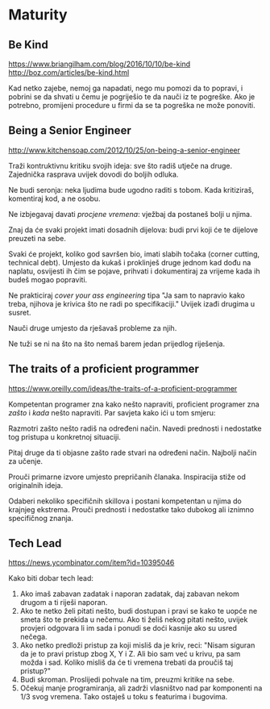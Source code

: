 # Maturity

## Be Kind

https://www.briangilham.com/blog/2016/10/10/be-kind
http://boz.com/articles/be-kind.html

Kad netko zajebe, nemoj ga napadati, nego mu pomozi da to popravi, i pobrini se da shvati u čemu je pogriješio te da nauči iz te pogreške. Ako je potrebno, promijeni procedure u firmi da se ta pogreška ne može ponoviti.


## Being a Senior Engineer

http://www.kitchensoap.com/2012/10/25/on-being-a-senior-engineer

Traži kontruktivnu kritiku svojih ideja: sve što radiš utječe na druge. Zajednička rasprava uvijek dovodi do boljih odluka.

Ne budi seronja: neka ljudima bude ugodno raditi s tobom. Kada kritiziraš, komentiraj kod, a ne osobu.

Ne izbjegavaj davati *procjene vremena*: vježbaj da postaneš bolji u njima.

Znaj da će svaki projekt imati dosadnih dijelova: budi prvi koji će te dijelove preuzeti na sebe.

Svaki će projekt, koliko god savršen bio, imati slabih točaka (corner cutting, technical debt). Umjesto da kukaš i proklinješ druge jednom kad dođu na naplatu, osvijesti ih čim se pojave, prihvati i dokumentiraj za vrijeme kada ih budeš mogao popraviti.

Ne prakticiraj *cover your ass engineering* tipa "Ja sam to napravio kako treba, njihova je krivica što ne radi po specifikaciji." Uvijek izađi drugima u susret.

Nauči druge umjesto da rješavaš probleme za njih.

Ne tuži se ni na što na što nemaš barem jedan prijedlog riješenja.

## The traits of a proficient programmer

https://www.oreilly.com/ideas/the-traits-of-a-proficient-programmer

Kompetentan programer zna kako nešto napraviti, proficient programer zna *zašto* i *kada* nešto napraviti. Par savjeta kako ići u tom smjeru:

Razmotri zašto nešto radiš na određeni način. Navedi prednosti i nedostatke tog pristupa u konkretnoj situaciji.

Pitaj druge da ti objasne zašto rade stvari na određeni način. Najbolji način za učenje.

Prouči primarne izvore umjesto prepričanih članaka. Inspiracija stiže od originalnih ideja.

Odaberi nekoliko specifičnih skillova i postani kompetentan u njima do krajnjeg ekstrema. Prouči prednosti i nedostatke tako dubokog ali iznimno specifičnog znanja.

## Tech Lead

https://news.ycombinator.com/item?id=10395046

Kako biti dobar tech lead:
1. Ako imaš zabavan zadatak i naporan zadatak, daj zabavan nekom drugom a ti riješi naporan.
2. Ako te netko želi pitati nešto, budi dostupan i pravi se kako te uopće ne smeta što te prekida u nečemu. Ako ti želiš nekog pitati nešto, uvijek provjeri odgovara li im sada i ponudi se doći kasnije ako su usred nečega.
3. Ako netko predloži pristup za koji misliš da je kriv, reci: "Nisam siguran da je to pravi pristup zbog X, Y i Z. Ali bio sam već u krivu, pa sam možda i sad. Koliko misliš da će ti vremena trebati da proučiš taj pristup?"
4. Budi skroman. Proslijedi pohvale na tim, preuzmi kritike na sebe.
5. Očekuj manje programiranja, ali zadrži vlasništvo nad par komponenti na 1/3 svog vremena. Tako ostaješ u toku s featurima i bugovima.
